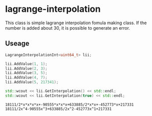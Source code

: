 # lagrange-interpolation
This class is simple lagrange interpolation fomula making class. 
If the number is added about 30, it is possible to generate an error.

## Useage
``` c++
LagrangeInterpolationInt<uint64_t> lii;

lii.AddValue(1, 1);
lii.AddValue(2, 3);
lii.AddValue(3, 5);
lii.AddValue(4, 7);
lii.AddValue(5, 217341);

std::wcout << lii.GetInterpolation() << std::endl;
std::wcout << lii.GetInterpolation(true) << std::endl;
```
```
18111/2*x*x*x*x+-90555*x*x*x+633885/2*x*x+-452773*x+217331
18111/2x^4-90555x^3+633885/2x^2-452773x^1+217331
```
